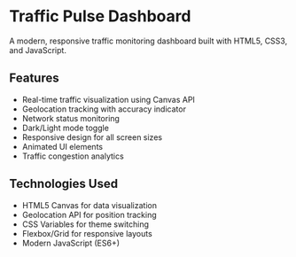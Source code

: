 
# Traffic Pulse Dashboard

A modern, responsive traffic monitoring dashboard built with HTML5, CSS3, and JavaScript.

## Features

- Real-time traffic visualization using Canvas API
- Geolocation tracking with accuracy indicator
- Network status monitoring
- Dark/Light mode toggle
- Responsive design for all screen sizes
- Animated UI elements
- Traffic congestion analytics

## Technologies Used

- HTML5 Canvas for data visualization
- Geolocation API for position tracking
- CSS Variables for theme switching
- Flexbox/Grid for responsive layouts
- Modern JavaScript (ES6+)
